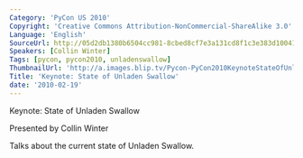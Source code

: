 ```yaml
---
Category: 'PyCon US 2010'
Copyright: 'Creative Commons Attribution-NonCommercial-ShareAlike 3.0'
Language: 'English'
SourceUrl: http://05d2db1380b6504cc981-8cbed8cf7e3a131cd8f1c3e383d10041.r93.cf2.rackcdn.com/pycon-us-2010/262_keynote-state-of-unladen-swallow.m4v
Speakers: [Collin Winter]
Tags: [pycon, pycon2010, unladenswallow]
ThumbnailUrl: 'http://a.images.blip.tv/Pycon-PyCon2010KeynoteStateOfUnladenSwallow347-122.jpg'
Title: 'Keynote: State of Unladen Swallow'
date: '2010-02-19'
---
```

Keynote: State of Unladen Swallow

  
Presented by Collin Winter

  
Talks about the current state of Unladen Swallow.

